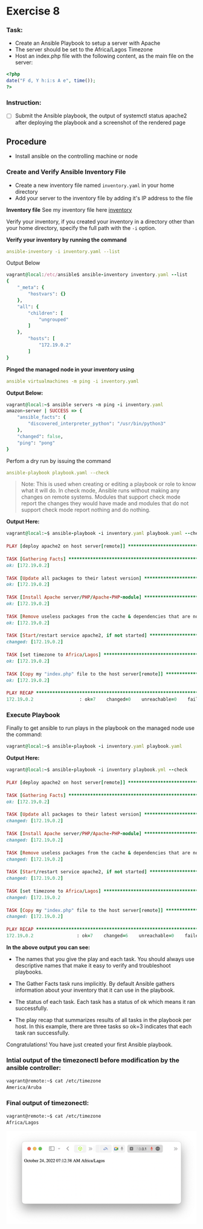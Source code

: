 
# Exercise 8

### Task:

- Create an Ansible Playbook to setup a server with Apache
- The server should be set to the Africa/Lagos Timezone
- Host an index.php file with the following content, as the main file on the server:
```php
<?php
date("F d, Y h:i:s A e", time());
?>
```
### Instruction:

 * [ ] Submit the Ansible playbook, the output of systemctl status apache2 after deploying the playbook and a screenshot of the rendered page



## Procedure
- Install ansible on the controlling machine or node

### Create and Verify Ansible Inventory File
- Create a new inventory file named `inventory.yaml` in your home directory
- Add your server to the inventory file by adding it's IP address to the file

**Inventory file**
See my inventory file here [inventory](https://github.com/philemonnwanne/altschool-cloud-exercises/blob/main/Month-02/Exercise-08/inventory.yaml)

Verify your inventory, if you created your inventory in a directory other than your home directory, specify the full path with the `-i` option.

**Verify your inventory by running the command** 
```yaml
ansible-inventory -i inventory.yaml --list
```

Output Below
```ruby
vagrant@local:/etc/ansible$ ansible-inventory inventory.yaml --list
{
    "_meta": {
        "hostvars": {}
    },
    "all": {
        "children": [
            "ungrouped"
        ]
    },
        "hosts": [
            "172.19.0.2"
        ]
}
```

**Pinged the managed node in your inventory using** 
```yaml
ansible virtualmachines -m ping -i inventory.yaml
```

**Output Below:**
```ruby
vagrant@local:~$ ansible servers -m ping -i inventory.yaml
amazon-server | SUCCESS => {
    "ansible_facts": {
        "discovered_interpreter_python": "/usr/bin/python3"
    },
    "changed": false,
    "ping": "pong"
}
```

Perfom a dry run by issuing the command 
```yaml
ansible-playbook playbook.yaml --check
```

> Note:  This is used when creating or editing a playbook or role to know what it will do. In check mode, Ansible runs without making any changes on remote systems. Modules that support check mode report the changes they would have made and modules that do not support check mode report nothing and do nothing.

**Output Here:**
```ruby
vagrant@local:~$ ansible-playbook -i inventory.yaml playbook.yaml --check

PLAY [deploy apache2 on host server[remote]] *************************************************

TASK [Gathering Facts] ***********************************************************************
ok: [172.19.0.2]

TASK [Update all packages to their latest version] *******************************************
ok: [172.19.0.2]

TASK [Install Apache server/PHP/Apache-PHP-module] *******************************************
ok: [172.19.0.2]

TASK [Remove useless packages from the cache & dependencies that are no longer required] *****
ok: [172.19.0.2]

TASK [Start/restart service apache2, if not started] *****************************************
changed: [172.19.0.2]

TASK [set timezone to Africa/Lagos] **********************************************************
ok: [172.19.0.2]

TASK [Copy my "index.php" file to the host server[remote]] ***********************************
ok: [172.19.0.2]

PLAY RECAP ***********************************************************************************
172.19.0.2                 : ok=7    changed=0    unreachable=0    failed=0    skipped=0    rescued=0    ignored=0   
```


### Execute Playbook
Finally to get ansible to run plays in the playbook on the managed node use the command:
```ruby
vagrant@local:~$ ansible-playbook -i inventory.yaml playbook.yaml
```
**Output Here:**
```ruby
vagrant@local:~$ ansible-playbook -i inventory playbook.yml --check

PLAY [deploy apache2 on host server[remote]] *************************************************

TASK [Gathering Facts] ***********************************************************************
ok: [172.19.0.2]

TASK [Update all packages to their latest version] *******************************************
changed: [172.19.0.2]

TASK [Install Apache server/PHP/Apache-PHP-module] *******************************************
changed: [172.19.0.2]

TASK [Remove useless packages from the cache & dependencies that are no longer required] *****
changed: [172.19.0.2]

TASK [Start/restart service apache2, if not started] *****************************************
changed: [172.19.0.2]

TASK [set timezone to Africa/Lagos] **********************************************************
changed: [172.19.0.2

TASK [Copy my "index.php" file to the host server[remote]] ***********************************
changed: [172.19.0.2]

PLAY RECAP ***********************************************************************************
172.19.0.2                : ok=7    changed=6    unreachable=0    failed=0    skipped=0    rescued=0    ignored=0   
```

**In the above output you can see:**

- The names that you give the play and each task. You should always use descriptive names that make it easy to verify and troubleshoot playbooks.

- The Gather Facts task runs implicitly. By default Ansible gathers information about your inventory that it can use in the playbook.

- The status of each task. Each task has a status of ok which means it ran successfully.

- The play recap that summarizes results of all tasks in the playbook per host. In this example, there are three tasks so ok=3 indicates that each task ran successfully.

Congratulations! You have just created your first Ansible playbook.


### Intial output of the timezonectl before modification by the ansible controller:
```bash
vagrant@remote:~$ cat /etc/timezone
America/Aruba
```


### Final output of timezonectl:
```bash
vagrant@remote:~$ cat /etc/timezone
Africa/Lagos
```


![timezone-output](https://github.com/philemonnwanne/altschool-cloud-exercises/blob/main/Month-02/Exercise-08/images/etc-timezone.png)


